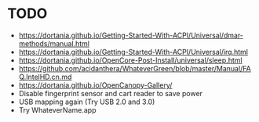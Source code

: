 # TODO

- https://dortania.github.io/Getting-Started-With-ACPI/Universal/dmar-methods/manual.html
- https://dortania.github.io/Getting-Started-With-ACPI/Universal/irq.html
- https://dortania.github.io/OpenCore-Post-Install/universal/sleep.html
- https://github.com/acidanthera/WhateverGreen/blob/master/Manual/FAQ.IntelHD.cn.md
- https://dortania.github.io/OpenCanopy-Gallery/
- Disable fingerprint sensor and cart reader to save power
- USB mapping again (Try USB 2.0 and 3.0)
- Try WhateverName.app
